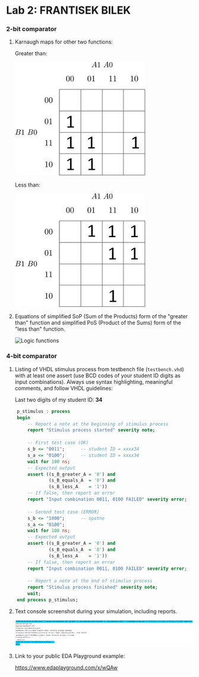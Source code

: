 # Lab 2: FRANTISEK BILEK

### 2-bit comparator

1. Karnaugh maps for other two functions:

   Greater than:

   ![K-maps](b_greater_a.png)

   Less than:

   ![K-maps](b_less_a.png)

2. Equations of simplified SoP (Sum of the Products) form of the "greater than" function and simplified PoS (Product of the Sums) form of the "less than" function.

   ![Logic functions](images/comparator_min.png)

### 4-bit comparator

1. Listing of VHDL stimulus process from testbench file (`testbench.vhd`) with at least one assert (use BCD codes of your student ID digits as input combinations). Always use syntax highlighting, meaningful comments, and follow VHDL guidelines:

   Last two digits of my student ID: **34**

```vhdl
    p_stimulus : process
    begin
        -- Report a note at the beginning of stimulus process
        report "Stimulus process started" severity note;

        -- First test case (OK)
        s_b <= "0011";		-- student ID = xxxx34
        s_a <= "0100";		-- student ID = xxxx34
        wait for 100 ns;
        -- Expected output
        assert ((s_B_greater_A = '0') and
                (s_B_equals_A  = '0') and
                (s_B_less_A    = '1'))
        -- If false, then report an error
        report "Input combination 0011, 0100 FAILED" severity error;
        
        -- Second test case (ERROR)
        s_b <= "1000";		-- spatne
        s_a <= "0100";
        wait for 100 ns;
        -- Expected output
        assert ((s_B_greater_A = '0') and
                (s_B_equals_A  = '0') and
                (s_B_less_A    = '1'))
        -- If false, then report an error
        report "Input combination 0011, 0100 FAILED" severity error;

        -- Report a note at the end of stimulus process
        report "Stimulus process finished" severity note;
        wait;
    end process p_stimulus;
```

2. Text console screenshot during your simulation, including reports.

   ![Console](konzole.png)

3. Link to your public EDA Playground example:

   https://www.edaplayground.com/x/wQAw
